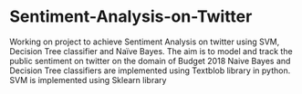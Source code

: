 # Sentiment-Analysis-on-Twitter
Working on project to achieve Sentiment Analysis on twitter using SVM, Decision Tree classifier and Naïve Bayes. The aim is to model and track the public sentiment on twitter on the domain of Budget 2018
Naive Bayes and Decision Tree classifiers are implemented using Textblob library in python.
SVM is implemented using Sklearn library
